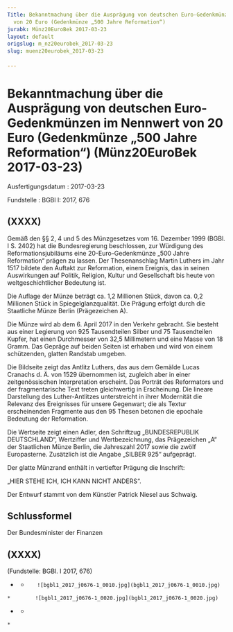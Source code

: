 ```yaml
---
Title: Bekanntmachung über die Ausprägung von deutschen Euro-Gedenkmünzen im Nennwert
  von 20 Euro (Gedenkmünze „500 Jahre Reformation“)
jurabk: Münz20EuroBek 2017-03-23
layout: default
origslug: m_nz20eurobek_2017-03-23
slug: muenz20eurobek_2017-03-23

---
```


# Bekanntmachung über die Ausprägung von deutschen Euro-Gedenkmünzen im Nennwert von 20 Euro (Gedenkmünze „500 Jahre Reformation“) (Münz20EuroBek 2017-03-23)

Ausfertigungsdatum
:   2017-03-23

Fundstelle
:   BGBl I: 2017, 676


## (XXXX)

Gemäß den §§ 2, 4 und 5 des Münzgesetzes vom 16. Dezember 1999 (BGBl.
I S. 2402) hat die Bundesregierung beschlossen, zur Würdigung des
Reformationsjubiläums eine 20-Euro-Gedenkmünze „500 Jahre Reformation“
prägen zu lassen. Der Thesenanschlag Martin Luthers im Jahr 1517
bildete den Auftakt zur Reformation, einem Ereignis, das in seinen
Auswirkungen auf Politik, Religion, Kultur und Gesellschaft bis heute
von weltgeschichtlicher Bedeutung ist.

Die Auflage der Münze beträgt ca. 1,2 Millionen Stück, davon ca. 0,2
Millionen Stück in Spiegelglanzqualität. Die Prägung erfolgt durch die
Staatliche Münze Berlin (Prägezeichen A).

Die Münze wird ab dem 6. April 2017 in den Verkehr gebracht. Sie
besteht aus einer Legierung von 925 Tausendteilen Silber und 75
Tausendteilen Kupfer, hat einen Durchmesser von 32,5 Millimetern und
eine Masse von 18 Gramm. Das Gepräge auf beiden Seiten ist erhaben und
wird von einem schützenden, glatten Randstab umgeben.

Die Bildseite zeigt das Antlitz Luthers, das aus dem Gemälde Lucas
Cranachs d. Ä. von 1529 übernommen ist, zugleich aber in einer
zeitgenössischen Interpretation erscheint. Das Porträt des Reformators
und der fragmentarische Text treten gleichwertig in Erscheinung. Die
lineare Darstellung des Luther-Antlitzes unterstreicht in ihrer
Modernität die Relevanz des Ereignisses für unsere Gegenwart; die als
Textur erscheinenden Fragmente aus den 95 Thesen betonen die epochale
Bedeutung der Reformation.

Die Wertseite zeigt einen Adler, den Schriftzug „BUNDESREPUBLIK
DEUTSCHLAND“, Wertziffer und Wertbezeichnung, das Prägezeichen „A“ der
Staatlichen Münze Berlin, die Jahreszahl 2017 sowie die zwölf
Europasterne. Zusätzlich ist die Angabe „SILBER 925“ aufgeprägt.

Der glatte Münzrand enthält in vertiefter Prägung die Inschrift:

„HIER STEHE ICH, ICH KANN NICHT ANDERS“.

Der Entwurf stammt von dem Künstler Patrick Niesel aus Schwaig.


## Schlussformel

Der Bundesminister der Finanzen


## (XXXX)

(Fundstelle: BGBl. I 2017, 676)


*    *        ![bgbl1_2017_j0676-1_0010.jpg](bgbl1_2017_j0676-1_0010.jpg)
    *        ![bgbl1_2017_j0676-1_0020.jpg](bgbl1_2017_j0676-1_0020.jpg)

*    *
    *


